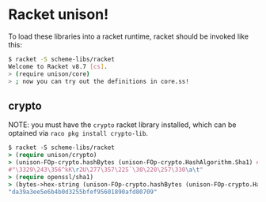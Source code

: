 # Racket unison!

To load these libraries into a racket runtime, racket should be invoked like this:
```bash
$ racket -S scheme-libs/racket
Welcome to Racket v8.7 [cs].
> (require unison/core)
> ; now you can try out the definitions in core.ss!
```

## crypto
NOTE: you must have the `crypto` racket library installed, which can be optained via `raco pkg install crypto-lib`.

```clj
$ racket -S scheme-libs/racket
> (require unison/crypto)
> (unison-FOp-crypto.hashBytes (unison-FOp-crypto.HashAlgorithm.Sha1) #"")
#"\3329\243\356^kK\r2U\277\357\225`\30\220\257\330\a\t"
> (require openssl/sha1)
> (bytes->hex-string (unison-FOp-crypto.hashBytes (unison-FOp-crypto.HashAlgorithm.Sha1) #""))
"da39a3ee5e6b4b0d3255bfef95601890afd80709"
```